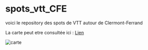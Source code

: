 # spots_vtt_CFE

voici le repository des spots de VTT autour de Clermont-Ferrand

La carte peut etre consultée ici : [Lien](http://umap.openstreetmap.fr/en/map/spots-vtt-autour-de-clermont_140389#12/45.7230/3.0503)

![carte](https://raw.githubusercontent.com/pnizet/spots_vtt_CFE/master/spots_CFE.png)
